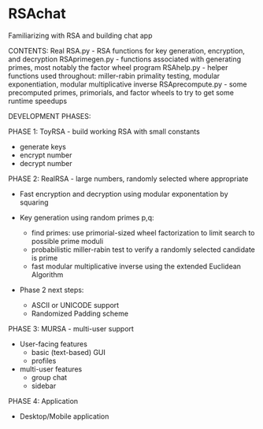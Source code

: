 # RSAchat
Familiarizing with RSA and building chat app

CONTENTS:
Real RSA.py - RSA functions for key generation, encryption, and decryption
RSAprimegen.py - functions associated with generating primes, most notably the factor wheel program
RSAhelp.py - helper functions used throughout: miller-rabin primality testing, modular exponentiation, modular multiplicative inverse
RSAprecompute.py - some precomputed primes, primorials, and factor wheels to try to get some runtime speedups


DEVELOPMENT PHASES:

PHASE 1:
ToyRSA - build working RSA with small constants
- generate keys
- encrypt number
- decrypt number

PHASE 2:
RealRSA - large numbers, randomly selected where appropriate
- Fast encryption and decryption using modular exponentation by squaring
- Key generation using random primes p,q:
  - find primes: use primorial-sized wheel factorization to limit search to possible prime moduli
  - probabilistic miller-rabin test to verify a randomly selected candidate is prime
  - fast modular multiplicative inverse using the extended Euclidean Algorithm

- Phase 2 next steps:
  - ASCII or UNICODE support
  - Randomized Padding scheme

PHASE 3:
MURSA - multi-user support
- User-facing features
  - basic (text-based) GUI
  - profiles
- multi-user features
  - group chat 
  - sidebar

PHASE 4:
Application
- Desktop/Mobile application
